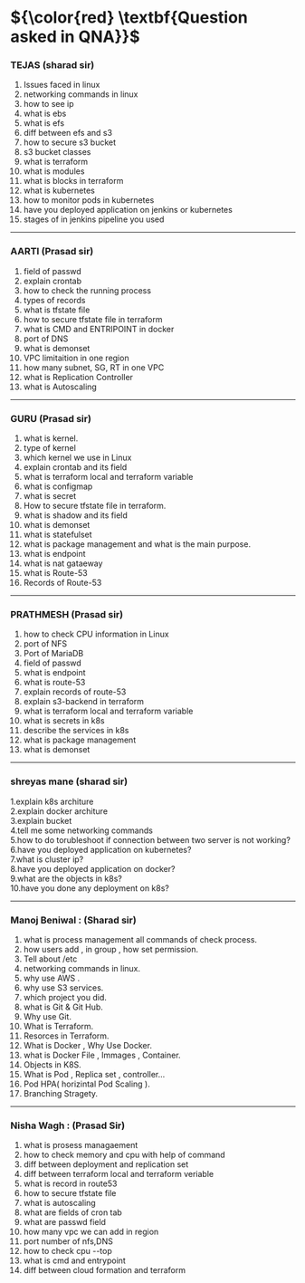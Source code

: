 # ${\color{red} \textbf{Question asked in QNA}}$ 
 
### TEJAS (sharad sir) 
1. Issues faced in linux
2. networking commands in linux
3. how to see ip
4. what is ebs
5. what is efs
6. diff between efs and s3
7. how to secure s3 bucket
8. s3 bucket classes
9. what is terraform
10. what is modules
11. what is blocks in terraform
12. what is kubernetes
13. how to monitor pods in kubernetes
14. have you deployed application on jenkins or kubernetes
15. stages of in jenkins pipeline you used
------------------------------------------------------------------------------------------------------------------------------------------------------------------------
### AARTI (Prasad sir)
1. field of passwd 
2. explain crontab 
3. how to check the running process 
4. types of records 
5. what is tfstate file 
6. how to secure tfstate file in terraform 
7. what is CMD and ENTRIPOINT in docker 
8. port of DNS
9. what is demonset 
10. VPC limitaition in one region 
11. how many subnet, SG, RT in one VPC
12. what is Replication Controller 
13. what is Autoscaling
-----------------------------------------------------------------------------------------------------------------------------------------------------------------------
### GURU (Prasad sir)
1. what is kernel.
2. type of kernel 
3. which kernel we use in Linux
4. explain crontab and its field
5. what is terraform local and terraform variable 
6. what is configmap 
7. what is secret 
8. How to secure tfstate file in terraform.
9. what is shadow and its field
10. what is demonset 
11. what is statefulset
12. what is package management and what is the main purpose.
13. what is endpoint 
14. what is nat gataeway
15. what is Route-53
16. Records of Route-53
-------------------------------------------------------------------------------------------------------------------------------------------------------------------------
### PRATHMESH (Prasad sir)

1. how to check CPU information in Linux
2. port of NFS 
3. Port of MariaDB
4. field of passwd
5. what is endpoint 
6. what is route-53
7. explain records of route-53
8. explain s3-backend in terraform
9. what is terraform local and terraform variable
10. what is secrets in k8s
11. describe the services in k8s
12. what is package management
13. what is demonset 

-----------------------------------------------------------------------------------------------------------------------------------------------------

  ### shreyas mane (sharad sir)
  1.explain k8s architure \
  2.explain docker architure \
  3.explain bucket \
  4.tell me some networking commands \
  5.how to do torubleshoot if connection between two server is not working? \
  6.have you deployed application on kubernetes? \
  7.what is cluster ip? \
  8.have you deployed application on docker? \
  9.what are the objects in k8s? \
  10.have you done any deployment on k8s?
  
--------------------------------------------------------------------------------------------------------------------------------------------------------
  
  ###  Manoj Beniwal : (Sharad sir)
1. what is process management all commands of check process.
2. how users add , in group , how set permission.
3. Tell about /etc
4.  networking commands in linux.
5.  why use AWS .
6.  why use S3 services.
7. which project you did.
8. what is Git & Git Hub.
9. Why use Git.
10. What is Terraform.
11. Resorces in Terraform.
12. What is Docker , Why Use Docker.
13.  what is Docker File , Immages , Container.
15.  Objects in K8S.
16.  What is Pod , Replica set , controller...
17.  Pod HPA( horizintal Pod Scaling ).
18.  Branching Stragety.
---------------------------------------------------------------------------------------------------------------------------------------------------------
### Nisha Wagh : (Prasad Sir)
1. what is prosess managaement
2. how to check memory and cpu with help of command
3. diff between deployment and replication set
4. diff between terraform local and terraform veriable
5. what is record in route53
6. how to secure tfstate file
7. what is autoscaling
8. what are fields of cron tab
9. what are passwd field
10. how many vpc we can add in region
11. port number of nfs,DNS
12. how to check cpu --top
13. what is cmd and entrypoint
14. diff between cloud formation and terraform



